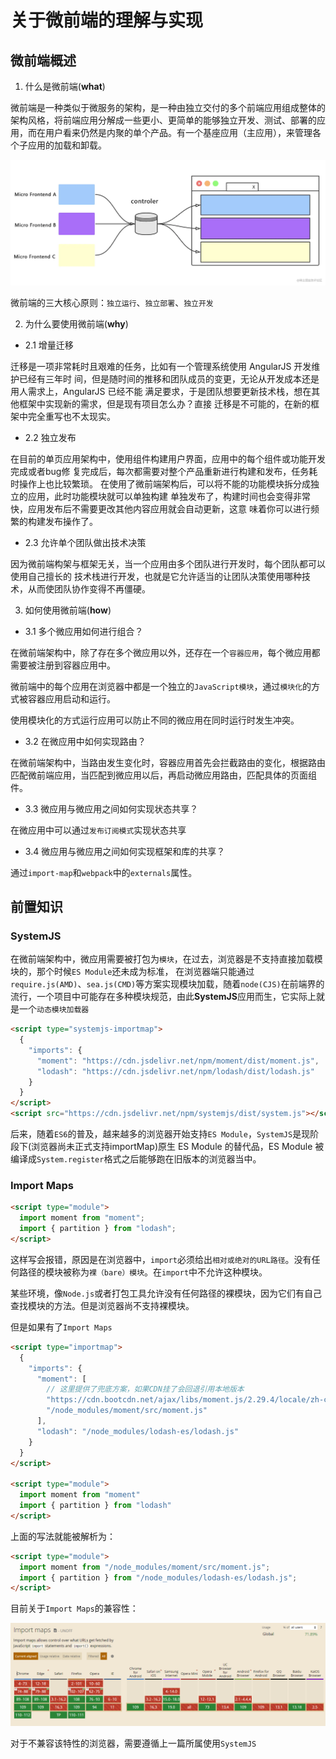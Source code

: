 # 关于微前端的理解与实现

## 微前端概述

1. 什么是微前端(**what**)

微前端是一种类似于微服务的架构，是一种由独立交付的多个前端应用组成整体的架构风格，将前端应用分解成一些更小、更简单的能够独立开发、测试、部署的应用，而在用户看来仍然是内聚的单个产品。有一个基座应用（主应用），来管理各个子应用的加载和卸载。

![image](./1.webp)

微前端的三大核心原则：`独立运行`、`独立部署`、`独立开发`

2. 为什么要使用微前端(**why**)

- 2.1 增量迁移

迁移是一项非常耗时且艰难的任务，比如有一个管理系统使用 AngularJS 开发维护已经有三年时
间，但是随时间的推移和团队成员的变更，无论从开发成本还是用人需求上，AngularJS 已经不能
满足要求，于是团队想要更新技术栈，想在其他框架中实现新的需求，但是现有项目怎么办？直接
迁移是不可能的，在新的框架中完全重写也不太现实。

- 2.2 独立发布

在目前的单页应用架构中，使用组件构建用户界面，应用中的每个组件或功能开发完成或者bug修
复完成后，每次都需要对整个产品重新进行构建和发布，任务耗时操作上也比较繁琐。
在使用了微前端架构后，可以将不能的功能模块拆分成独立的应用，此时功能模块就可以单独构建
单独发布了，构建时间也会变得非常快，应用发布后不需要更改其他内容应用就会自动更新，这意
味着你可以进行频繁的构建发布操作了。

- 2.3 允许单个团队做出技术决策

因为微前端构架与框架无关，当一个应用由多个团队进行开发时，每个团队都可以使用自己擅长的
技术栈进行开发，也就是它允许适当的让团队决策使用哪种技术，从而使团队协作变得不再僵硬。

3. 如何使用微前端(**how**)

- 3.1 多个微应用如何进行组合？

在微前端架构中，除了存在多个微应用以外，还存在一个`容器应用`，每个微应用都需要被注册到容器应用中。

微前端中的每个应用在浏览器中都是一个独立的`JavaScript模块`，通过`模块化`的方式被容器应用启动和运行。

使用模块化的方式运行应用可以防止不同的微应用在同时运行时发生冲突。

- 3.2 在微应用中如何实现路由？

在微前端架构中，当路由发生变化时，容器应用首先会拦截路由的变化，根据路由匹配微前端应用，当匹配到微应用以后，再启动微应用路由，匹配具体的页面组件。

- 3.3 微应用与微应用之间如何实现状态共享？

在微应用中可以通过`发布订阅模式`实现状态共享

- 3.4 微应用与微应用之间如何实现框架和库的共享？

通过`import-map`和`webpack`中的`externals`属性。

## 前置知识

### SystemJS

在微前端架构中，微应用需要被打包为`模块`，在过去，浏览器是不支持直接加载模块的，那个时候`ES Module`还未成为标准，
在浏览器端只能通过`require.js(AMD)`、`sea.js(CMD)`等方案实现模块加载，随着`node(CJS)`在前端界的流行，一个项目中可能存在多种模块规范，由此**SystemJS**应用而生，它实际上就是一个`动态模块加载器`

```html
<script type="systemjs-importmap">
  {
    "imports": {
      "moment": "https://cdn.jsdelivr.net/npm/moment/dist/moment.js",
      "lodash": "https://cdn.jsdelivr.net/npm/lodash/dist/lodash.js"
    }
  }
</script>
<script src="https://cdn.jsdelivr.net/npm/systemjs/dist/system.js"></script>
```

后来，随着`ES6`的普及，越来越多的浏览器开始支持`ES Module`，`SystemJS`是现阶段下(浏览器尚未正式支持importMap)原生 ES Module 的替代品，ES Module 被编译成`System.register`格式之后能够跑在旧版本的浏览器当中。

###  Import Maps

```html
<script type="module">
  import moment from "moment";
  import { partition } from "lodash";
</script>
```
这样写会报错，原因是在浏览器中，`import`必须给出`相对或绝对的URL路径`。没有任何路径的模块被称为`裸（bare）模块`。在`import`中不允许这种模块。

某些环境，像`Node.js`或者打包工具允许没有任何路径的裸模块，因为它们有自己查找模块的方法。但是浏览器尚不支持裸模块。

但是如果有了`Import Maps`

```html
<script type="importmap">
  {
    "imports": {
      "moment": [
        // 这里提供了兜底方案，如果CDN挂了会回退引用本地版本
        "https://cdn.bootcdn.net/ajax/libs/moment.js/2.29.4/locale/zh-cn.js",
        "/node_modules/moment/src/moment.js"
      ],
      "lodash": "/node_modules/lodash-es/lodash.js"
    }
  }
</script>

<script type="module">
  import moment from "moment"
  import { partition } from "lodash"
</script>
```

上面的写法就能被解析为：

```html
<script type="module">
  import moment from "/node_modules/moment/src/moment.js";
  import { partition } from "/node_modules/lodash-es/lodash.js";
</script>
```

目前关于`Import Maps`的兼容性：

![image](./2.jpg)

对于不兼容该特性的浏览器，需要遵循上一篇所属使用`SystemJS`
